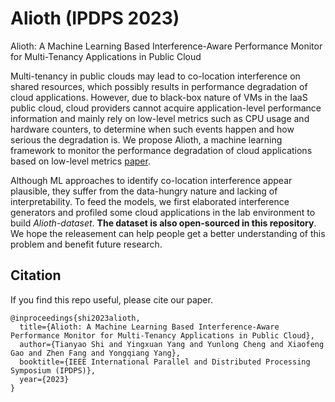 # Alioth (IPDPS 2023)

Alioth: A Machine Learning Based Interference-Aware Performance Monitor for Multi-Tenancy Applications in Public Cloud

Multi-tenancy in public clouds may lead to co-location interference on shared resources, which possibly results in performance degradation of cloud applications. However, due to black-box nature of VMs in the IaaS public cloud, cloud providers cannot acquire application-level performance information and mainly rely on low-level metrics such as CPU usage and hardware counters, to determine when such events happen and how serious the degradation is. We propose Alioth, a machine learning framework to monitor the performance degradation of cloud applications based on low-level metrics [paper](https://github.com/StHowling/Alioth/blob/main/paper.pdf).

Although ML approaches to identify co-location interference appear plausible, they suffer from the data-hungry nature and lacking of interpretability. To feed the models, we first elaborated interference generators and profiled some cloud applications in the lab environment to build *Alioth-dataset*. **The dataset is also open-sourced in this repository**. We hope the releasement can help people get a better understanding of this problem and benefit future research.

## Citation

If you find this repo useful, please cite our paper.

```
@inproceedings{shi2023alioth,
  title={Alioth: A Machine Learning Based Interference-Aware Performance Monitor for Multi-Tenancy Applications in Public Cloud},
  author={Tianyao Shi and Yingxuan Yang and Yunlong Cheng and Xiaofeng Gao and Zhen Fang and Yongqiang Yang},
  booktitle={IEEE International Parallel and Distributed Processing Symposium (IPDPS)},
  year={2023}
}
```